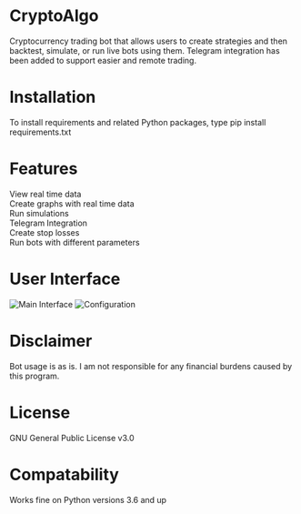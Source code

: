 # CryptoAlgo

Cryptocurrency trading bot that allows users to create strategies and then backtest, simulate, or run live bots using them. Telegram integration has been added to support easier and remote trading. 

# Installation

To install requirements and related Python packages, type pip install requirements.txt

# Features

View real time data\
Create graphs with real time data\
Run simulations\
Telegram Integration\
Create stop losses\
Run bots with different parameters

# User Interface

![Main Interface](https://i.imgur.com/S9DPoRy.png "Main interface")
![Configuration](https://i.imgur.com/dok3dkr.png "Configuration")

# Disclaimer

Bot usage is as is. I am not responsible for any financial burdens caused by this program.

# License

GNU General Public License v3.0

# Compatability

Works fine on Python versions 3.6 and up

